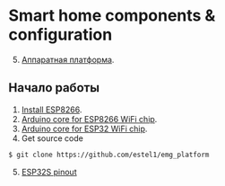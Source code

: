 # Smart home components & configuration

5. [Аппаратная платформа](https://github.com/estel1/emg_platform/blob/master/hw_platform/readme.md).

## Начало работы
1. [Install ESP8266](https://habr.com/post/371853/).
2. [Arduino core for ESP8266 WiFi chip](https://github.com/esp8266/Arduino#installing-with-boards-manager).
3. [Arduino core for ESP32 WiFi chip](https://github.com/espressif/arduino-esp32#arduino-core-for-esp32-wifi-chip----).
4. Get source code
```bash
$ git clone https://github.com/estel1/emg_platform
```
5. [ESP32S pinout](https://einstronic.com/wp-content/uploads/2017/06/NodeMCU-32S-Catalogue.pdf)
